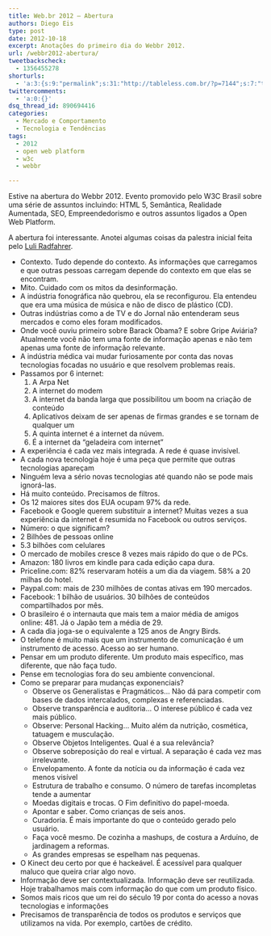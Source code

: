 ```yaml
---
title: Web.br 2012 – Abertura
authors: Diego Eis
type: post
date: 2012-10-18
excerpt: Anotações do primeiro dia do Webbr 2012.
url: /webbr2012-abertura/
tweetbackscheck:
  - 1356455278
shorturls:
  - 'a:3:{s:9:"permalink";s:31:"http://tableless.com.br/?p=7144";s:7:"tinyurl";s:26:"http://tinyurl.com/8kgrxht";s:4:"isgd";s:19:"http://is.gd/Dd1qNm";}'
twittercomments:
  - 'a:0:{}'
dsq_thread_id: 890694416
categories:
  - Mercado e Comportamento
  - Tecnologia e Tendências
tags:
  - 2012
  - open web platform
  - w3c
  - webbr

---
```

Estive na abertura do Webbr 2012. Evento promovido pelo W3C Brasil sobre uma série de assuntos incluindo: HTML 5, Semântica, Realidade Aumentada, SEO, Empreendedorismo e outros assuntos ligados a Open Web Platform. 

A abertura foi interessante. Anotei algumas coisas da palestra inicial feita pelo [Luli Radfahrer][1].

  * Contexto. Tudo depende do contexto. As informações que carregamos e que outras pessoas carregam depende do contexto em que elas se encontram.
  * Mito. Cuidado com os mitos da desinformação.
  * A indústria fonográfica não quebrou, ela se reconfigurou. Ela entendeu que era uma música de música e não de disco de plástico (CD).
  * Outras indústrias como a de TV e do Jornal não entenderam seus mercados e como eles foram modificados.
  * Onde você ouviu primeiro sobre Barack Obama? E sobre Gripe Aviária? Atualmente você não tem uma fonte de informação apenas e não tem apenas uma fonte de informação relevante.
  * A indústria médica vai mudar furiosamente por conta das novas tecnologias focadas no usuário e que resolvem problemas reais.
  * Passamos por 6 internet: 
      1. A Arpa Net
      2. A internet do modem
      3. A internet da banda larga que possibilitou um boom na criação de conteúdo
      4. Aplicativos deixam de ser apenas de firmas grandes e se tornam de qualquer um
      5. A quinta internet é a internet da núvem. 
      6. É a internet da &#8220;geladeira com internet&#8221;
  * A experiência é cada vez mais integrada. A rede é quase invisível.
  * A cada nova tecnologia hoje é uma peça que permite que outras tecnologias apareçam
  * Ninguém leva a sério novas tecnologias até quando não se pode mais ignorá-las.
  * Há muito conteúdo. Precisamos de filtros.
  * Os 12 maiores sites dos EUA ocupam 97% da rede.
  * Facebook e Google querem substituir a internet? Muitas vezes a sua experiência da internet é resumida no Facebook ou outros serviços.
  * Número: o que significam? 
  * 2 Bilhões de pessoas online
  * 5.3 bilhões com celulares
  * O mercado de mobiles cresce 8 vezes mais rápido do que o de PCs.
  * Amazon: 180 livros em kindle para cada edição capa dura.
  * Priceline.com: 82% reservaram hotéis a um dia da viagem. 58% a 20 milhas do hotel.
  * Paypal.com: mais de 230 milhões de contas ativas em 190 mercados.
  * Facebook: 1 bilhão de usuários. 30 bilhões de conteúdos compartilhados por mês.
  * O brasileiro é o internauta que mais tem a maior média de amigos online: 481. Já o Japão tem a média de 29.
  * A cada dia joga-se o equivalente a 125 anos de Angry Birds.
  * O telefone é muito mais que um instrumento de comunicação é um instrumento de acesso. Acesso ao ser humano.
  * Pensar em um produto diferente. Um produto mais específico, mas diferente, que não faça tudo.
  * Pense em tecnologias fora do seu ambiente convencional.
  * Como se preparar para mudanças exponenciais? 
      * Observe os Generalistas e Pragmáticos… Não dá para competir com bases de dados intercalados, complexas e referenciadas.
      * Observe transparência e auditoria… O interese público é cada vez mais público.
      * Observe: Personal Hacking… Muito além da nutrição, cosmética, tatuagem e musculação.
      * Observe Objetos Inteligentes. Qual é a sua relevância?
      * Observe sobreposição do real e virtual. A separação é cada vez mas irrelevante.
      * Envelopamento. A fonte da notícia ou da informação é cada vez menos visível
      * Estrutura de trabalho e consumo. O número de tarefas incompletas tende a aumentar
      * Moedas digitais e trocas. O Fim definitivo do papel-moeda.
      * Apontar e saber. Como crianças de seis anos.
      * Curadoria. É mais importante do que o conteúdo gerado pelo usuário.
      * Faça você mesmo. De cozinha a mashups, de costura a Arduíno, de jardinagem a reformas.
      * As grandes empresas se espelham nas pequenas. 
  * O Kinect deu certo por que é hackeável. É acessível para qualquer maluco que queira criar algo novo.
  * Informação deve ser contextualizada. Informação deve ser reutilizada. Hoje trabalhamos mais com informação do que com um produto físico.
  * Somos mais ricos que um rei do século 19 por conta do acesso a novas tecnologias e informações
  * Precisamos de transparência de todos os produtos e serviços que utilizamos na vida. Por exemplo, cartões de crédito.

 [1]: http://www.luli.com.br/?utm_source=Tableless&utm_medium=link&utm_campaign=post